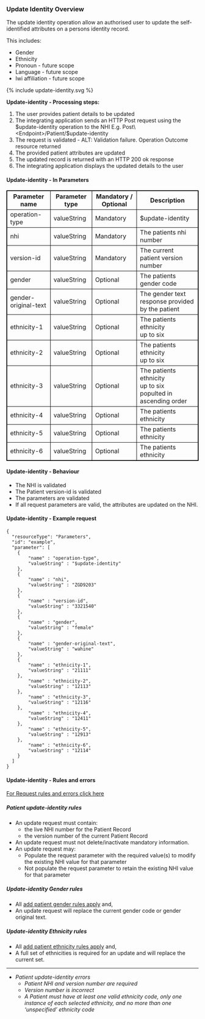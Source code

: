 

### Update Identity Overview

The update identity operation allow an authorised user to update the self-identified attributes on a persons identity record.

This includes:
* Gender
* Ethnicity
* Pronoun - future scope
* Language - future scope
* Iwi affiliation - future scope


<div>
{% include update-identity.svg %}
</div>


**Update-identity - Processing steps:**

1. The user provides patient details to be updated
2. The integrating application sends an HTTP Post request using the $update-identity operation to the NHI E.g. Post\<Endpoint>/Patient/$update-identity
3. The request is validated - ALT: Validation failure. Operation Outcome resource returned
4. The provided patient attributes are updated
5. The updated record is returned with an HTTP 200 ok response
6. The integrating application displays the updated details to the user

<h4>Update-identity - In Parameters</h4>
<table>
<style>
table, th, td {
  border: 1px solid black;
  border-collapse: collapse;
}
</style>
<tr><th> Parameter name </th>
<th> Parameter type </th>
<th> Mandatory / Optional </th>
<th> Description </th></tr>

<tr><td> operation-type </td>
<td> valueString </td>
<td> Mandatory </td>
<td> $update-identity </td></tr>

<tr><td> nhi </td>
<td> valueString </td>
<td> Mandatory </td>
<td> The patients nhi number </td></tr>

<tr><td> version-id </td>
<td> valueString </td>
<td> Mandatory </td>
<td> The current patient version number </td></tr>

<tr><td> gender </td>
<td> valueString </td>
<td> Optional </td>
<td> The patients gender code </td></tr>

<tr><td> gender-original-text </td>
<td> valueString </td>
<td> Optional </td>
<td> The gender text response provided by the patient </td></tr>

<tr><td> ethnicity-1 </td>
<td> valueString </td>
<td> Optional </td>
<td> The patients ethnicity <br /> up to six </td></tr>

<tr><td> ethnicity-2 </td>
<td> valueString </td>
<td> Optional </td>
<td> The patients ethnicity <br /> up to six </td></tr>

<tr><td> ethnicity-3 </td>
<td> valueString </td>
<td> Optional </td>
<td> The patients ethnicity <br /> up to six <br /> populted in ascending order</td></tr>

<tr><td> ethnicity-4 </td>
<td> valueString </td>
<td> Optional </td>
<td> The patients ethnicity </td></tr>

<tr><td> ethnicity-5 </td>
<td> valueString </td>
<td> Optional </td>
<td> The patients ethnicity </td></tr>

<tr><td> ethnicity-6 </td>
<td> valueString </td>
<td> Optional </td>
<td> The patients ethnicity </td></tr>
</table>

#### Update-identity - Behaviour
  * The NHI is validated
  * The Patient version-id is validated
  * The parameters are validated
  * If all request parameters are valid, the attributes are updated on the NHI.


#### Update-identity - Example request

```  
{
  "resourceType": "Parameters",
  "id": "example",
  "parameter": [
    {
        "name" : "operation-type",
        "valueString" : "$update-identity"
    },
    {
        "name" : "nhi",
        "valueString" : "ZGD9203"
    },
    {
        "name" : "version-id",
        "valueString" : "3321540"
    },
    {
        "name" : "gender",
        "valueString" : "female"
    },
    {
        "name" : "gender-original-text",
        "valueString" : "wahine"
    },
    {
        "name" : "ethnicity-1",
        "valueString" : "21111"
    },
        "name" : "ethnicity-2",
        "valueString" : "12113"
    },
        "name" : "ethnicity-3",
        "valueString" : "12116"
    },
        "name" : "ethnicity-4",
        "valueString" : "12411"
    },
        "name" : "ethnicity-5",
        "valueString" : "12913"
    },
        "name" : "ethnicity-6",
        "valueString" : "12114"
    }
  ]
}

```

#### Update-identity - Rules and errors
  
[For Request rules and errors click here](/general.html#request-rules-and-errors)


##### Patient update-identity rules
* An update request must contain:
  * the live NHI number for the Patient Record
  * the version number of the current Patient Record
* An update request must not delete/inactivate mandatory information.
* An update request may:
  * Populate the request parameter with the required value(s) to modify the existing NHI value for that parameter
  * Not populate the request parameter to retain the existing NHI value for that parameter

##### Update-identity Gender rules
* All [add patient gender rules apply](/addPatient.html#add-patient-gender-rules) and,
* An update request will replace the current gender code or gender original text.
  
##### Update-identity Ethnicity rules
* All [add patient ethnicity rules apply](/addPatient.html#add-patient-ethnicity-rules) and,
* A full set of ethnicities is required for an update and will replace the current set.


---


* _Patient update-identity errors_
  * _Patient NHI and version number are required_
  * _Version number is incorrect_
  * _A Patient must have at least one valid ethnicity code, only one instance of each selected ethnicity, and no more than one ‘unspecified’ ethnicity code_
